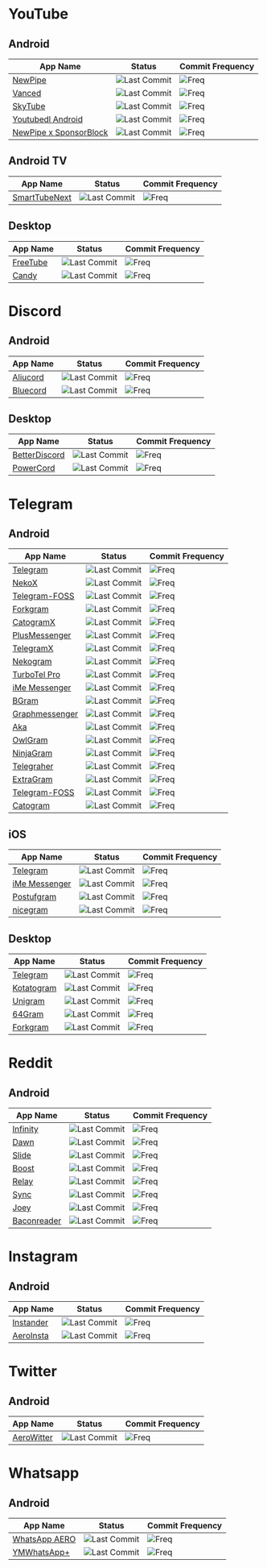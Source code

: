 # YouTube
## Android
| App Name | Status | Commit Frequency |
| - | - | - |
| [NewPipe](https://github.com/TeamNewPipe/NewPipe) | ![Last Commit](https://img.shields.io/github/last-commit/TeamNewPipe/NewPipe) | ![Freq](https://img.shields.io/github/commit-activity/m/TeamNewPipe/NewPipe) |
| [Vanced](https://vancedapp.com/) | ![Last Commit](https://img.shields.io/github/last-commit/YTVanced/Vanced) | ![Freq](https://img.shields.io/github/commit-activity/m/YTVanced/Vanced) |
| [SkyTube](https://github.com/SkyTubeTeam/SkyTube) | ![Last Commit](https://img.shields.io/github/last-commit/SkyTubeTeam/SkyTube) | ![Freq](https://img.shields.io/github/commit-activity/m/SkyTubeTeam/SkyTube) |
| [Youtubedl Android](https://github.com/yausername/youtubedl-android) | ![Last Commit](https://img.shields.io/github/last-commit/yausername/youtubedl-android) | ![Freq](https://img.shields.io/github/commit-activity/m/yausername/youtubedl-android) |
| [NewPipe x SponsorBlock](https://github.com/polymorphicshade/newpipe) | ![Last Commit](https://img.shields.io/github/last-commit/polymorphicshade/newpipe) | ![Freq](https://img.shields.io/github/commit-activity/m/polymorphicshade/newpipe) |

## Android TV
| App Name | Status | Commit Frequency |
| - | - | - |
| [SmartTubeNext](https://github.com/yuliskov/SmartTubeNext) | ![Last Commit](https://img.shields.io/github/last-commit/yuliskov/SmartTubeNext) | ![Freq](https://img.shields.io/github/commit-activity/m/yuliskov/SmartTubeNext) |

## Desktop
| App Name | Status | Commit Frequency |
| - | - | - |
| [FreeTube](https://github.com/FreeTubeApp/FreeTube) | ![Last Commit](https://img.shields.io/github/last-commit/FreeTubeApp/FreeTube) | ![Freq](https://img.shields.io/github/commit-activity/m/FreeTubeApp/FreeTube) |
| [Candy](https://github.com/Simonwep/candy) | ![Last Commit](https://img.shields.io/github/last-commit/Simonwep/candy) | ![Freq](https://img.shields.io/github/commit-activity/m/Simonwep/candy) |

# Discord
## Android
| App Name | Status | Commit Frequency |
| - | - | - |
| [Aliucord](https://github.com/Aliucord/Aliucord) | ![Last Commit](https://img.shields.io/github/last-commit/Aliucord/Aliucord) | ![Freq](https://img.shields.io/github/commit-activity/m/Aliucord/Aliucord) |
| [Bluecord](https://bluesmods.com/) | ![Last Commit](https://img.shields.io/badge/Source-Closed%20Source-blueviolet) | ![Freq](https://img.shields.io/badge/Source-Closed%20Source-blueviolet) |

## Desktop
| App Name | Status | Commit Frequency |
| - | - | - |
| [BetterDiscord](https://github.com/BetterDiscord/BetterDiscord) | ![Last Commit](https://img.shields.io/github/last-commit/BetterDiscord/BetterDiscord) | ![Freq](https://img.shields.io/github/commit-activity/m/BetterDiscord/BetterDiscord) |
| [PowerCord](https://powercord.dev/) | ![Last Commit](https://img.shields.io/github/last-commit/powercord-org/powercord) | ![Freq](https://img.shields.io/github/commit-activity/m/powercord-org/powercord)

# Telegram
## Android
| App Name | Status | Commit Frequency |
| - | - | - |
| [Telegram](https://github.com/DrKLO/Telegram) | ![Last Commit](https://img.shields.io/github/last-commit/DrKLO/Telegram) | ![Freq](https://img.shields.io/github/commit-activity/m/DrKLO/Telegram) |
| [NekoX](https://github.com/NekoX-Dev/NekoX) | ![Last Commit](https://img.shields.io/github/last-commit/NekoX-Dev/NekoX) | ![Freq](https://img.shields.io/github/commit-activity/m/NekoX-Dev/NekoX) |
| [Telegram-FOSS](https://github.com/Telegram-FOSS-Team/Telegram-FOSS) | ![Last Commit](https://img.shields.io/github/last-commit/Telegram-FOSS-Team/Telegram-FOSS) | ![Freq](https://img.shields.io/github/commit-activity/m/Telegram-FOSS-Team/Telegram-FOSS) |
| [Forkgram](https://github.com/Forkgram/TelegramAndroid) | ![Last Commit](https://img.shields.io/github/last-commit/Forkgram/TelegramAndroid) | ![Freq](https://img.shields.io/github/commit-activity/m/Forkgram/TelegramAndroid) |
| [CatogramX](https://github.com/CatogramX/CatogramX) | ![Last Commit](https://img.shields.io/github/last-commit/CatogramX/CatogramX) | ![Freq](https://img.shields.io/github/commit-activity/m/CatogramX/CatogramX) |
| [PlusMessenger](https://plusmessenger.org) | ![Last Commit](https://img.shields.io/badge/Source-Closed%20Source-blueviolet) | ![Freq](https://img.shields.io/badge/Source-Closed%20Source-blueviolet) |
| [TelegramX](https://t.me/tgx_log) | ![Last Commit](https://img.shields.io/github/last-commit/TGX-Android/tdlib) | ![Freq](https://img.shields.io/github/commit-activity/m/TGX-Android/tdlib) |
| [Nekogram](https://nekogram.app/) | ![Last Commit](https://badgen.net/gitlab/last-commit/Nekogram/Nekogram) | ![Freq](https://img.shields.io/github/commit-activity/m/tehcneko/nekogram-files) |
| [TurboTel Pro](https://play.google.com/store/apps/details?id=ellipi.messenger) | ![Last Commit](https://img.shields.io/badge/Source-Closed%20Source-blueviolet) | ![Freq](https://img.shields.io/badge/Source-Closed%20Source-blueviolet) |
| [iMe Messenger](https://github.com/imemessenger/iMe-Android) | ![Last Commit](https://img.shields.io/github/last-commit/imemessenger/iMe-Android) | ![Freq](https://img.shields.io/github/commit-activity/m/imemessenger/iMe-Android) |
| [BGram](https://github.com/BGramApp/BGramFiles) | ![Last Commit](https://img.shields.io/github/last-commit/BGramApp/BGramFiles) | ![Freq](https://img.shields.io/github/commit-activity/m/BGramApp/BGramFiles) |
| [Graphmessenger](https://www.graphmessenger.com/) | ![Last Commit](https://img.shields.io/badge/Source-Closed%20Source-blueviolet) | ![Freq](https://img.shields.io/badge/Source-Closed%20Source-blueviolet) |
| [Aka](https://play.google.com/store/apps/details?id=org.aka.messenger) | ![Last Commit](https://img.shields.io/badge/Source-Closed%20Source-blueviolet) | ![Freq](https://img.shields.io/badge/Source-Closed%20Source-blueviolet) |
| [OwlGram](https://github.com/OwlGramDev/OwlGram) | ![Last Commit](https://img.shields.io/github/last-commit/OwlGramDev/OwlGram) | ![Freq](https://img.shields.io/github/commit-activity/m/OwlGramDev/OwlGram) |
| [NinjaGram](https://play.google.com/store/apps/details?id=me.ninjagram.messenger) | ![Last Commit](https://img.shields.io/badge/Source-Closed%20Source-blueviolet) | ![Freq](https://img.shields.io/badge/Source-Closed%20Source-blueviolet) |
| [Telegraher](https://github.com/nikitasius/Telegraher) | ![Last Commit](https://img.shields.io/github/last-commit/nikitasius/Telegraher) | ![Freq](https://img.shields.io/github/commit-activity/m/nikitasius/Telegraher) |
| [ExtraGram](https://github.com/exteraSquad/exteraGram) | ![Last Commit](https://img.shields.io/github/last-commit/exteraSquad/exteraGram) | ![Freq](https://img.shields.io/github/commit-activity/m/exteraSquad/exteraGram) |
| [Telegram-FOSS](https://github.com/Telegram-FOSS-Team/Telegram-FOSS) | ![Last Commit](https://img.shields.io/github/last-commit/Telegram-FOSS-Team/Telegram-FOSS) | ![Freq](https://img.shields.io/github/commit-activity/m/Telegram-FOSS-Team/Telegram-FOSS) |
| [Catogram](https://github.com/Catogram/Catogram) | ![Last Commit](https://img.shields.io/github/last-commit/Catogram/Catogram) | ![Freq](https://img.shields.io/github/commit-activity/m/Catogram/Catogram) |

## iOS
| App Name | Status | Commit Frequency |
| - | - | - |
| [Telegram](https://github.com/TelegramMessenger/Telegram-iOS) | ![Last Commit](https://img.shields.io/github/last-commit/TelegramMessenger/Telegram-iOS) | ![Freq](https://img.shields.io/github/commit-activity/m/TelegramMessenger/Telegram-iOS) |
| [iMe Messenger](https://github.com/imemessenger/iMe-iOS) | ![Last Commit](https://img.shields.io/github/last-commit/imemessenger/iMe-iOS) | ![Freq](https://img.shields.io/github/commit-activity/m/imemessenger/iMe-iOS) |
| [Postufgram](https://github.com/Postuf/Telegram-iOS-Double-Bottom-Postufgram) | ![Last Commit](https://img.shields.io/github/last-commit/Postuf/Telegram-iOS-Double-Bottom-Postufgram) | ![Freq](https://img.shields.io/github/commit-activity/m/Postuf/Telegram-iOS-Double-Bottom-Postufgram) |
| [nicegram](https://github.com/nicegram/Telegram-iOS) | ![Last Commit](https://img.shields.io/github/last-commit/nicegram/Telegram-iOS) | ![Freq](https://img.shields.io/github/commit-activity/m/nicegram/Telegram-iOS) |

## Desktop
| App Name | Status | Commit Frequency |
| - | - | - |
| [Telegram](http://github.com/telegramdesktop/tdesktop) | ![Last Commit](https://img.shields.io/github/last-commit/telegramdesktop/tdesktop) | ![Freq](https://img.shields.io/github/commit-activity/m/telegramdesktop/tdesktop) |
| [Kotatogram](http://github.com/kotatogram/kotatogram-desktop) | ![Last Commit](https://img.shields.io/github/last-commit/kotatogram/kotatogram-desktop) | ![Freq](https://img.shields.io/github/commit-activity/m/kotatogram/kotatogram-desktop) |
| [Unigram](https://github.com/UnigramDev/Unigram) | ![Last Commit](https://img.shields.io/github/last-commit/UnigramDev/Unigram) | ![Freq](https://img.shields.io/github/commit-activity/m/UnigramDev/Unigram) |
| [64Gram](https://github.com/TDesktop-x64) | ![Last Commit](https://img.shields.io/github/last-commit/TDesktop-x64/tdesktop) | ![Freq](https://img.shields.io/github/commit-activity/m/TDesktop-x64/tdesktop) |
| [Forkgram](https://github.com/Forkgram/tdesktop) | ![Last Commit](https://img.shields.io/github/last-commit/Forkgram/tdesktop) | ![Freq](https://img.shields.io/github/commit-activity/m/Forkgram/tdesktop) |

# Reddit
## Android
| App Name | Status | Commit Frequency |
| - | - | - |
| [Infinity](https://github.com/Docile-Alligator/Infinity-For-Reddit) | ![Last Commit](https://img.shields.io/github/last-commit/Docile-Alligator/Infinity-For-Reddit) | ![Freq](https://img.shields.io/github/commit-activity/m/Docile-Alligator/Infinity-For-Reddit) |
| [Dawn](https://github.com/Tunous/Dawn) | ![Last Commit](https://img.shields.io/github/last-commit/Tunous/Dawn) | ![Freq](https://img.shields.io/github/commit-activity/m/Tunous/Dawn) |
| [Slide](https://github.com/Haptic-Apps/Slide) | ![Last Commit](https://img.shields.io/github/last-commit/Haptic-Apps/Slide) | ![Freq](https://img.shields.io/github/commit-activity/m/Haptic-Apps/Slide) |
| [Boost](https://boostforreddit.com/) | ![Last Commit](https://img.shields.io/badge/Source-Closed%20Source-blueviolet) | ![Freq](https://img.shields.io/badge/Source-Closed%20Source-blueviolet) |
| [Relay](https://play.google.com/store/apps/details?id=free.reddit.news) | ![Last Commit](https://img.shields.io/badge/Source-Closed%20Source-blueviolet) | ![Freq](https://img.shields.io/badge/Source-Closed%20Source-blueviolet) |
| [Sync](https://play.google.com/store/apps/details?id=com.laurencedawson.reddit_sync) | ![Last Commit](https://img.shields.io/badge/Source-Closed%20Source-blueviolet) | ![Freq](https://img.shields.io/badge/Source-Closed%20Source-blueviolet) |
| [Joey](https://play.google.com/store/apps/details?id=o.o.joey) | ![Last Commit](https://img.shields.io/badge/Source-Closed%20Source-blueviolet) | ![Freq](https://img.shields.io/badge/Source-Closed%20Source-blueviolet) |
| [Baconreader](https://baconreader.com/) | ![Last Commit](https://img.shields.io/badge/Source-Closed%20Source-blueviolet) | ![Freq](https://img.shields.io/badge/Source-Closed%20Source-blueviolet) |

# Instagram
## Android
| App Name | Status | Commit Frequency |
| - | - | - |
| [Instander](https://thedise.me/instander/) | ![Last Commit](https://img.shields.io/badge/Source-Closed%20Source-blueviolet) | ![Freq](https://img.shields.io/badge/Source-Closed%20Source-blueviolet) |
| [AeroInsta](https://aeroinsta.com/) | ![Last Commit](https://img.shields.io/badge/Source-Closed%20Source-blueviolet) | ![Freq](https://img.shields.io/badge/Source-Closed%20Source-blueviolet) |

# Twitter
## Android
| App Name | Status | Commit Frequency |
| - | - | - |
| [AeroWitter](https://aerowitter.com/) | ![Last Commit](https://img.shields.io/badge/Source-Closed%20Source-blueviolet) | ![Freq](https://img.shields.io/badge/Source-Closed%20Source-blueviolet) |


# Whatsapp
## Android
| App Name | Status | Commit Frequency |
| - | - | - |
| [WhatsApp AERO](https://whatsaero.com/) | ![Last Commit](https://img.shields.io/badge/Source-Closed%20Source-blueviolet) | ![Freq](https://img.shields.io/badge/Source-Closed%20Source-blueviolet) |
| [YMWhatsApp+](https://ymwhatsapp.com/) | ![Last Commit](https://img.shields.io/badge/Source-Closed%20Source-blueviolet) | ![Freq](https://img.shields.io/badge/Source-Closed%20Source-blueviolet) |
